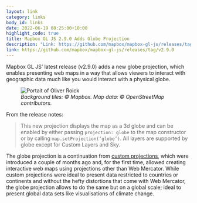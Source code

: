 ```yaml
---
layout: link
category: links
body_id: links
date: 2022-06-19 08:25:00+10:00
highlight_code: true
title: Mapbox GL JS 2.9.0 Adds Globe Projection
description: "Link: https://github.com/mapbox/mapbox-gl-js/releases/tag/v2.9.0"
link: https://github.com/mapbox/mapbox-gl-js/releases/tag/v2.9.0
---
```


Mapbox GL JS’ latest release (v2.9.0) adds a new globe projection, which enables presenting web maps in a way that allows viewers to interact with geographic data much like you would interact with a physical globe. 

<figure class="grid">
  <picture>
    <source srcset="/img/blog/globe.webp, /img/blog/globe@2x.webp 2x" type="image/webp">
    <source srcset="/img/blog/globe.jpg, /img/blog/globe@2x.jpg 2x" type="image/jpeg"> 
    <img src="/img/blog/globe@2x.jpg" alt="Portait of Oliver Roick">
  </picture>
  <figcaption>
    <cite>Background tiles: © Mapbox. Map data: © OpenStreetMap contributors.</cite>
  </figcaption>
</figure>

From the release notes:

> This new projection displays the map as a 3d globe and can be enabled by either passing `projection: globe` to the map constructor or by calling `map.setProjection(‘globe’)`. All layers are supported by globe except for Custom Layers and Sky.

The globe projection is a continuation from [custom projections](/links/2021/mapboxgl-now-supports-non-mercator-projections.html), which were introduced a couple of months ago and, for the first time, allowed creating  interactive web maps using projections other than Web Mercator. While custom projections were ideal to present data restricted to countries or continents and without the hefty distortions that come with Web Mercator, the globe projection allows to do the same but on a global scale; ideal to present global data sets like visualisations of climate change. 
